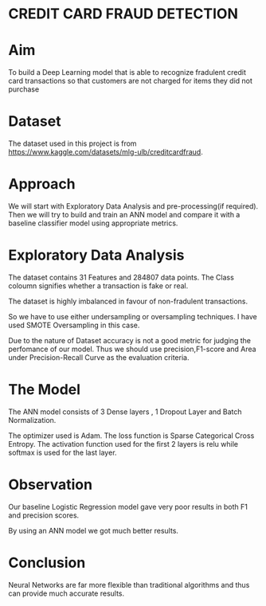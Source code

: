 # **CREDIT CARD FRAUD DETECTION**

# Aim

To build a Deep Learning model that is able to recognize fradulent credit card transactions so that customers are not charged for items they did not purchase

# **Dataset**

The dataset used in this project is from https://www.kaggle.com/datasets/mlg-ulb/creditcardfraud.

# Approach

We will start with Exploratory Data Analysis and pre-processing(if required). Then we will try to build and train an ANN model and compare it with a baseline classifier model using appropriate metrics.

# Exploratory Data Analysis

The dataset contains 31 Features  and 284807 data points. The Class coloumn signifies whether a transaction is fake or real.

The dataset is highly imbalanced in favour of non-fradulent transactions.

So we have to use either undersampling or oversampling techniques. I have used SMOTE Oversampling in this case.

Due to the nature of Dataset accuracy is not a good metric for judging the perfomance of our model. Thus we should use precision,F1-score and Area under Precision-Recall Curve as the evaluation criteria.

# The Model

The ANN model consists of 3 Dense layers , 1 Dropout Layer and Batch Normalization.

The optimizer used is Adam. The loss function is Sparse Categorical Cross Entropy. The activation function used for the first 2 layers is relu while softmax is used for the last layer.

# Observation

Our baseline Logistic Regression model gave very poor results in both F1 and precision scores.

By using an ANN model we got much better results.

# Conclusion

Neural Networks are far more flexible than traditional algorithms and thus can provide much accurate results.
